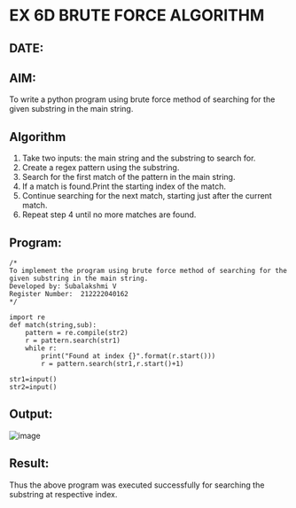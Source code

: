# EX 6D BRUTE FORCE ALGORITHM
## DATE:
## AIM:
To write a python program using brute force method of searching for the given substring in the main string.
## Algorithm
1. Take two inputs: the main string and the substring to search for.
2. Create a regex pattern using the substring.
3. Search for the first match of the pattern in the main string.
4. If a match is found.Print the starting index of the match.
5. Continue searching for the next match, starting just after the current match.
6. Repeat step 4 until no more matches are found.
## Program:
```
/*
To implement the program using brute force method of searching for the given substring in the main string.
Developed by: Subalakshmi V
Register Number:  212222040162
*/
```
```
import re
def match(string,sub):
    pattern = re.compile(str2)
    r = pattern.search(str1)
    while r:
        print("Found at index {}".format(r.start()))
        r = pattern.search(str1,r.start()+1)    

str1=input()
str2=input()
```
## Output:
![image](https://github.com/user-attachments/assets/aa14a3c7-cff3-402b-ae2b-929fb926acbf)

## Result:
Thus the above program was executed successfully for searching the substring at respective index.
